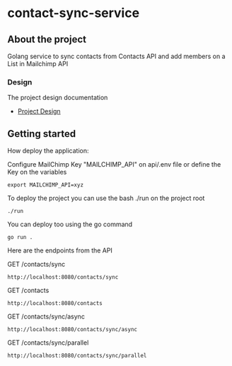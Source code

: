 # contact-sync-service

## About the project

Golang service to sync contacts from Contacts API and add members on a List in Mailchimp API

### Design

The project design documentation

* [Project Design](https://holly-card-34d.notion.site/Contacts-Sync-Technical-Design-d082fef3f0f24491908668392ddf41c3)

## Getting started

How deploy the application:

Configure MailChimp Key "MAILCHIMP_API" on api/.env file or define the Key on the variables

```
export MAILCHIMP_API=xyz
```

To deploy the project you can use the bash ./run on the project root

```
./run
```

You can deploy too using the go command

```
go run .
```

Here are the endpoints from the API

GET /contacts/sync

```
http://localhost:8080/contacts/sync
```

GET /contacts

```
http://localhost:8080/contacts
```

GET /contacts/sync/async

```
http://localhost:8080/contacts/sync/async
```

GET /contacts/sync/parallel

```
http://localhost:8080/contacts/sync/parallel
```
